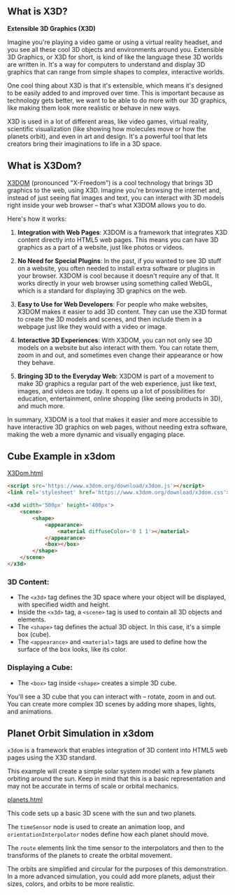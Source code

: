 ## What is X3D?

**Extensible 3D Graphics (X3D)**

Imagine you're playing a video game or using a virtual reality headset, and you see all these cool 3D objects and environments around you. Extensible 3D Graphics, or X3D for short, is kind of like the language these 3D worlds are written in. It's a way for computers to understand and display 3D graphics that can range from simple shapes to complex, interactive worlds.

One cool thing about X3D is that it's extensible, which means it's designed to be easily added to and improved over time. This is important because as technology gets better, we want to be able to do more with our 3D graphics, like making them look more realistic or behave in new ways.

X3D is used in a lot of different areas, like video games, virtual reality, scientific visualization (like showing how molecules move or how the planets orbit), and even in art and design. It's a powerful tool that lets creators bring their imaginations to life in a 3D space.

## What is X3Dom?

[X3DOM](https://github.com/x3dom/x3dom) (pronounced "X-Freedom") is a cool technology that brings 3D graphics to the web, using X3D. Imagine you're browsing the internet and, instead of just seeing flat images and text, you can interact with 3D models right inside your web browser – that's what X3DOM allows you to do.

Here's how it works:

1. **Integration with Web Pages**: X3DOM is a framework that integrates X3D content directly into HTML5 web pages. This means you can have 3D graphics as a part of a website, just like photos or videos.

2. **No Need for Special Plugins**: In the past, if you wanted to see 3D stuff on a website, you often needed to install extra software or plugins in your browser. X3DOM is cool because it doesn't require any of that. It works directly in your web browser using something called WebGL, which is a standard for displaying 3D graphics on the web.

3. **Easy to Use for Web Developers**: For people who make websites, X3DOM makes it easier to add 3D content. They can use the X3D format to create the 3D models and scenes, and then include them in a webpage just like they would with a video or image.

4. **Interactive 3D Experiences**: With X3DOM, you can not only see 3D models on a website but also interact with them. You can rotate them, zoom in and out, and sometimes even change their appearance or how they behave.

5. **Bringing 3D to the Everyday Web**: X3DOM is part of a movement to make 3D graphics a regular part of the web experience, just like text, images, and videos are today. It opens up a lot of possibilities for education, entertainment, online shopping (like seeing products in 3D), and much more.

In summary, X3DOM is a tool that makes it easier and more accessible to have interactive 3D graphics on web pages, without needing extra software, making the web a more dynamic and visually engaging place.

## Cube Example in x3dom

[X3Dom.html](X3Dom.html)

```html
<script src='https://www.x3dom.org/download/x3dom.js'></script>
<link rel='stylesheet' href='https://www.x3dom.org/download/x3dom.css'></link>
```

```html
<x3d width='500px' height='400px'>
    <scene>
        <shape>
            <appearance>
                <material diffuseColor='0 1 1'></material>
            </appearance>
            <box></box>
        </shape>
    </scene>
</x3d>
```

### 3D Content:

- The `<x3d>` tag defines the 3D space where your object will be displayed, with specified width and height.
- Inside the `<x3d>` tag, a `<scene>` tag is used to contain all 3D objects and elements.
- The `<shape>` tag defines the actual 3D object. In this case, it's a simple box (cube).
- The `<appearance>` and `<material>` tags are used to define how the surface of the box looks, like its color.

### Displaying a Cube:

- The `<box>` tag inside `<shape>` creates a simple 3D cube.

You'll see a 3D cube that you can interact with – rotate, zoom in and out. You can create more complex 3D scenes by adding more shapes, lights, and animations.

## Planet Orbit Simulation in x3dom

`x3dom` is a framework that enables integration of 3D content into HTML5 web pages using the X3D standard.

This example will create a simple solar system model with a few planets orbiting around the sun. Keep in mind that this is a basic representation and may not be accurate in terms of scale or orbital mechanics.

[planets.html](planets.html)

This code sets up a basic 3D scene with the sun and two planets.

The `timeSensor` node is used to create an animation loop, and `orientationInterpolator` nodes define how each planet should move.

The `route` elements link the time sensor to the interpolators and then to the transforms of the planets to create the orbital movement.

The orbits are simplified and circular for the purposes of this demonstration. In a more advanced simulation, you could add more planets, adjust their sizes, colors, and orbits to be more realistic.

<br>
